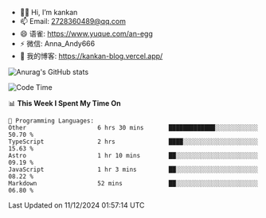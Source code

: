 - 👋🏻 Hi, I’m kankan
- 📫 Email: 2728360489@qq.com
- 😄 语雀: https://www.yuque.com/an-egg
- ⚡ 微信: Anna_Andy666
- 📖 我的博客: https://kankan-blog.vercel.app/

![Anurag's GitHub stats](https://github-readme-stats.vercel.app/api?username=kankan-web)

<!--START_SECTION:waka-->
![Code Time](http://img.shields.io/badge/Code%20Time-145%20hrs%2018%20mins-blue)

📊 **This Week I Spent My Time On** 

```text
💬 Programming Languages: 
Other                    6 hrs 30 mins       █████████████░░░░░░░░░░░░   50.70 % 
TypeScript               2 hrs               ████░░░░░░░░░░░░░░░░░░░░░   15.63 % 
Astro                    1 hr 10 mins        ██░░░░░░░░░░░░░░░░░░░░░░░   09.19 % 
JavaScript               1 hr 3 mins         ██░░░░░░░░░░░░░░░░░░░░░░░   08.22 % 
Markdown                 52 mins             ██░░░░░░░░░░░░░░░░░░░░░░░   06.80 % 
```


 Last Updated on 11/12/2024 01:57:14 UTC
<!--END_SECTION:waka-->
